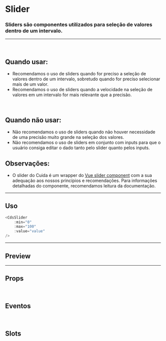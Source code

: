 # Slider

### Sliders são componentes utilizados para seleção de valores dentro de um intervalo.
---
<br>

## Quando usar:
- Recomendamos o uso de sliders quando for preciso a seleção de valores dentro de um intervalo,
sobretudo quando for preciso selecionar mais de um valor.
- Recomendamos o uso de sliders quando a velocidade na seleção de valores em um intervalo for
mais relevante que a precisão.

<br>

## Quando não usar:
- Não recomendamos o uso de sliders quando não houver necessidade de uma precisão muito grande na seleção dos valores.
- Não recomendamos o uso de sliders em conjunto com inputs para que o usuário consiga editar
o dado tanto pelo slider quanto pelos inputs.

## Observações:
- O slider do Cuida é um wrapper do <a target="_blank" href="https://nightcatsama.github.io/vue-slider-component/#/">Vue slider component</a>
com a sua adequação aos nossos princípios e recomendações. Para informações detalhadas do componente, recomendamos
leitura da documentação.

---

## Uso

```js
<CdsSlider
	:min="0"
	:max="100"
	:value="value"
/>
```

---

## Preview

<PreviewBuilder
	:args
	:events
	:component="CdsSlider"
/>

---

## Props

<APITable
	name="Slider"
	section="props"
/>
<br>

## Eventos

<APITable
	name="Slider"
	section="events"
/>
<br>

## Slots

<APITable
	name="Slider"
	section="slots"
/>

<script setup>
import { ref } from 'vue';
import CdsSlider from '@/components/Slider.vue';

const events = [
	'update:modelValue'
];

const args = ref({
	modelValue: [20, 60],
	min: 0,
	max: 100,
});
</script>
